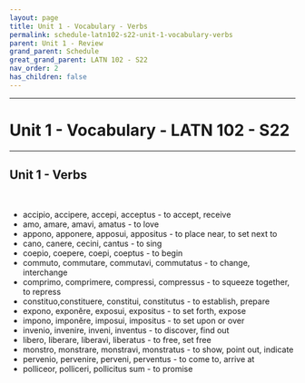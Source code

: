 ```yaml
---
layout: page
title: Unit 1 - Vocabulary - Verbs
permalink: schedule-latn102-s22-unit-1-vocabulary-verbs
parent: Unit 1 - Review
grand_parent: Schedule
great_grand_parent: LATN 102 - S22
nav_order: 2
has_children: false
---
```

***

# Unit 1 - Vocabulary - LATN 102 - S22

***

## Unit 1 - Verbs
&nbsp;
- accipio, accipere, accepi, acceptus - to accept, receive
- amo, amare, amavi, amatus - to love
- appono, apponere, apposui, appositus - to place near, to set next to
- cano, canere, cecini, cantus - to sing
- coepio, coepere, coepi, coeptus - to begin
- commuto, commutare, commutavi, commutatus - to change, interchange
- comprimo, comprimere, compressi, compressus - to squeeze together, to repress
- constituo,constituere, constitui, constitutus - to establish, prepare
- expono, exponĕre, exposui, expositus - to set forth, expose
- impono, imponĕre, imposui, impositus - to set upon or over
- invenio, invenire, inveni, inventus - to discover, find out
- libero, liberare, liberavi, liberatus - to free, set free
- monstro, monstrare, monstravi, monstratus - to show, point out, indicate
- pervenio, pervenire, perveni, perventus - to come to, arrive at
- polliceor, polliceri, pollicitus sum - to promise

